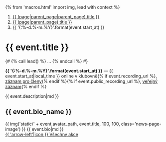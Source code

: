 {% from 'macros.html' import img, lead with context %}

<nav aria-label="breadcrumb">
  <ol class="breadcrumb">
    <li class="breadcrumb-item">
      <a href="{{ (page|parent_page|parent_page).url|url }}">
        {{ (page|parent_page|parent_page).title }}
      </a>
    </li>
    <li class="breadcrumb-item">
      <a href="{{ (page|parent_page).url|url }}">
        {{ (page|parent_page).title }}
      </a>
    </li>
    <li class="breadcrumb-item active" aria-current="page">
      {{ '{:%-d.%-m.%Y}'.format(event.start_at) }}
    </li>
  </ol>
</nav>

# {{ event.title }}

{#
{% call lead() %}
  ...
{% endcall %}
#}

<p>
  <strong>{{ '{:%-d.%-m.%Y}'.format(event.start_at) }}</strong>
  —
  {{ event.start_at|local_time }} online v klubovně</strong>{% if event.recording_url %},
  <a href="{{ event.recording_url }}">záznam pro členy</a>{% endif %}{% if event.public_recording_url %},
  <a href="{{ event.public_recording_url }}">veřejný záznam</a>{% endif %}
</p>
{{ event.description|md }}

## {{ event.bio_name }}

<div>
{{ img('static/' + event.avatar_path, event.title, 100, 100, class='news-page-image') }}
{{ event.bio|md }}
</div>

<div class="pagination">
  <div class="pagination-control">
    <a href="{{ (page|parent_page).url|url }}" class="pagination-button">
      {{ 'arrow-left'|icon }}
      Všechny akce
    </a>
  </div>
</div>
